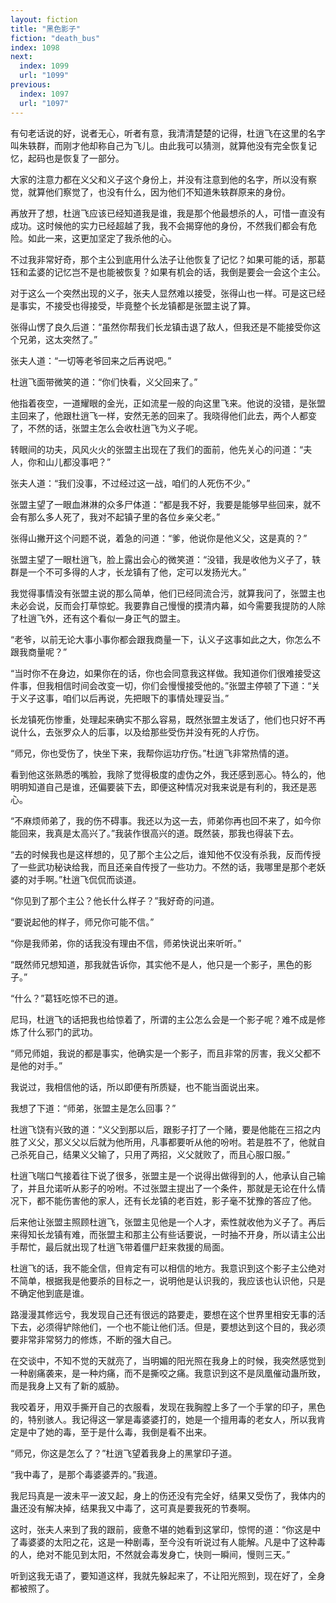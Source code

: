 ```yaml
---
layout: fiction
title: "黑色影子"
fiction: "death_bus"
index: 1098
next:
  index: 1099
  url: "1099"
previous:
  index: 1097
  url: "1097"
---
```

有句老话说的好，说者无心，听者有意，我清清楚楚的记得，杜逍飞在这里的名字叫朱轶群，而刚才他却称自己为飞儿。由此我可以猜测，就算他没有完全恢复记忆，起码也是恢复了一部分。

大家的注意力都在义父和义子这个身份上，并没有注意到他的名字，所以没有察觉，就算他们察觉了，也没有什么，因为他们不知道朱轶群原来的身份。

再放开了想，杜逍飞应该已经知道我是谁，我是那个他最想杀的人，可惜一直没有成功。这时候他的实力已经超越了我，我不会揭穿他的身份，不然我们都会有危险。如此一来，这更加坚定了我杀他的心。

不过我非常好奇，那个主公到底用什么法子让他恢复了记忆？如果可能的话，那葛钰和孟婆的记忆岂不是也能被恢复？如果有机会的话，我倒是要会一会这个主公。

对于这么一个突然出现的义子，张夫人显然难以接受，张得山也一样。可是这已经是事实，不接受也得接受，毕竟整个长龙镇都是张盟主说了算。

张得山愣了良久后道：“虽然你帮我们长龙镇击退了敌人，但我还是不能接受你这个兄弟，这太突然了。”

张夫人道：“一切等老爷回来之后再说吧。”

杜逍飞面带微笑的道：“你们快看，义父回来了。”

他指着夜空，一道耀眼的金光，正如流星一般的向这里飞来。他说的没错，是张盟主回来了，他跟杜逍飞一样，安然无恙的回来了。我晓得他们此去，两个人都变了，不然的话，张盟主怎么会收杜逍飞为义子呢。

转眼间的功夫，风风火火的张盟主出现在了我们的面前，他先关心的问道：“夫人，你和山儿都没事吧？”

张夫人道：“我们没事，不过经过这一战，咱们的人死伤不少。”

张盟主望了一眼血淋淋的众多尸体道：“都是我不好，我要是能够早些回来，就不会有那么多人死了，我对不起镇子里的各位乡亲父老。”

张得山撇开这个问题不说，着急的问道：“爹，他说你是他义父，这是真的？”

张盟主望了一眼杜逍飞，脸上露出会心的微笑道：“没错，我是收他为义子了，轶群是一个不可多得的人才，长龙镇有了他，定可以发扬光大。”

我觉得事情没有张盟主说的那么简单，他们已经同流合污，就算我问了，张盟主也未必会说，反而会打草惊蛇。我要靠自己慢慢的摸清内幕，如今需要我提防的人除了杜逍飞外，还有这个看似一身正气的盟主。

“老爷，以前无论大事小事你都会跟我商量一下，认义子这事如此之大，你怎么不跟我商量呢？”

“当时你不在身边，如果你在的话，你也会同意我这样做。我知道你们很难接受这件事，但我相信时间会改变一切，你们会慢慢接受他的。”张盟主停顿了下道：“关于义子这事，咱们以后再说，先把眼下的事情处理妥当。”

长龙镇死伤惨重，处理起来确实不那么容易，既然张盟主发话了，他们也只好不再说什么，去张罗众人的后事，以及给那些受伤并没有死的人疗伤。

“师兄，你也受伤了，快坐下来，我帮你运功疗伤。”杜逍飞非常热情的道。

看到他这张熟悉的嘴脸，我除了觉得极度的虚伪之外，我还感到恶心。特么的，他明明知道自己是谁，还偏要装下去，即便这种情况对我来说是有利的，我还是恶心。

“不麻烦师弟了，我的伤不碍事。我还以为这一去，师弟你再也回不来了，如今你能回来，我真是太高兴了。”我装作很高兴的道。既然装，那我也得装下去。

“去的时候我也是这样想的，见了那个主公之后，谁知他不仅没有杀我，反而传授了一些武功秘诀给我，而且还亲自传授了一些功力。不然的话，我哪里是那个老妖婆的对手啊。”杜逍飞侃侃而谈道。

“你见到了那个主公？他长什么样子？”我好奇的问道。

“要说起他的样子，师兄你可能不信。”

“你是我师弟，你的话我没有理由不信，师弟快说出来听听。”

“既然师兄想知道，那我就告诉你，其实他不是人，他只是一个影子，黑色的影子。”

“什么？”葛钰吃惊不已的道。

尼玛，杜逍飞的话把我也给惊着了，所谓的主公怎么会是一个影子呢？难不成是修炼了什么邪门的武功。

“师兄师姐，我说的都是事实，他确实是一个影子，而且非常的厉害，我义父都不是他的对手。”

我说过，我相信他的话，所以即便有所质疑，也不能当面说出来。

我想了下道：“师弟，张盟主是怎么回事？”

杜逍飞饶有兴致的道：“义父到那以后，跟影子打了一个赌，要是他能在三招之内胜了义父，那义父以后就为他所用，凡事都要听从他的吩咐。若是胜不了，他就自己杀死自己，结果义父输了，只用了两招，义父就败了，而且心服口服。”

杜逍飞喘口气接着往下说了很多，张盟主是一个说得出做得到的人，他承认自己输了，并且允诺听从影子的吩咐。不过张盟主提出了一个条件，那就是无论在什么情况下，都不能伤害他的家人，还有长龙镇的老百姓，影子毫不犹豫的答应了他。

后来他让张盟主照顾杜逍飞，张盟主见他是一个人才，索性就收他为义子了。再后来得知长龙镇有难，而张盟主和那主公有些话要说，一时抽不开身，所以请主公出手帮忙，最后就出现了杜逍飞带着僵尸赶来救援的局面。

杜逍飞的话，我不能全信，但肯定有可以相信的地方。我意识到这个影子主公绝对不简单，根据我是他要杀的目标之一，说明他是认识我的，我应该也认识他，只是不确定他到底是谁。

路漫漫其修远兮，我发现自己还有很远的路要走，要想在这个世界里相安无事的活下去，必须得铲除他们，一个也不能让他们活。但是，要想达到这个目的，我必须要非常非常努力的修炼，不断的强大自己。

在交谈中，不知不觉的天就亮了，当明媚的阳光照在我身上的时候，我突然感觉到一种剧痛袭来，是一种灼痛，而不是撕咬之痛。我意识到这不是凤凰催动蛊所致，而是我身上又有了新的威胁。

我咬着牙，用双手撕开自己的衣服看，发现在我胸膛上多了一个手掌的印子，黑色的，特别骇人。我记得这一掌是毒婆婆打的，她是一个擅用毒的老女人，所以我肯定是中了她的毒，至于是什么毒，我倒是看不出来。

“师兄，你这是怎么了？”杜逍飞望着我身上的黑掌印子道。

“我中毒了，是那个毒婆婆弄的。”我道。

我尼玛真是一波未平一波又起，身上的伤还没有完全好，结果又受伤了，我体内的蛊还没有解决掉，结果我又中毒了，这可真是要我死的节奏啊。

这时，张夫人来到了我的跟前，疲惫不堪的她看到这掌印，惊愕的道：“你这是中了毒婆婆的太阳之花，这是一种剧毒，至今没有听说过有人能解。凡是中了这种毒的人，绝对不能见到太阳，不然就会毒发身亡，快则一瞬间，慢则三天。”

听到这我无语了，要知道这样，我就先躲起来了，不让阳光照到，现在好了，全身都被照了。